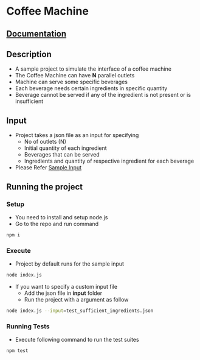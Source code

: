 # Coffee Machine

## [Documentation](https://docs.google.com/document/d/11sBE6WRGa_Xk9jifBYNfUt6KlfWyyENogBQbx5lx9gs/edit?usp=sharing)

## Description

- A sample project to simulate the interface of a coffee machine
- The Coffee Machine can have <b>N</b> parallel outlets
- Machine can serve some specific beverages
- Each beverage needs certain ingredients in specific quantity
- Beverage cannot be served if any of the ingredient is not present or is insufficient

## Input

- Project takes a json file as an input for specifying
  - No of outlets (N)
  - Initial quantity of each ingredient
  - Beverages that can be served
  - Ingredients and quantity of respective ingredient for each beverage
- Please Refer [Sample Input](input/sample_input.json)

## Running the project

### Setup

- You need to install and setup node.js
- Go to the repo and run command

```bash
npm i
```

### Execute

- Project by default runs for the sample input

```bash
node index.js
```

- If you want to specify a custom input file
  - Add the json file in <b>input</b> folder
  - Run the project with a argument as follow

```bash
node index.js --input=test_sufficient_ingredients.json
```

### Running Tests

- Execute following command to run the test suites

```bash
npm test
```
